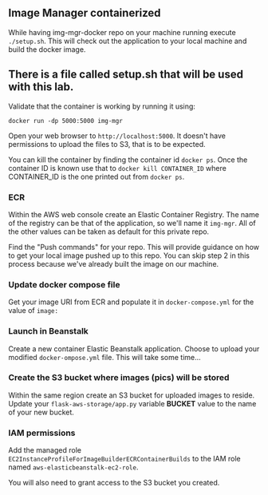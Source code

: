 ## Image Manager containerized

While having img-mgr-docker repo on your machine running execute `./setup.sh`. This will check out the application to your local machine and build the docker image. 

## There is a file called setup.sh that will be used with this lab. 

Validate that the container is working by running it using:

```
docker run -dp 5000:5000 img-mgr
```

Open your web browser to `http://localhost:5000`. It doesn't have permissions to upload the files to S3, that is to be expected.

You can kill the container by finding the container id `docker ps`. Once the container ID is known use that to `docker kill CONTAINER_ID` where CONTAINER_ID is the one printed out from `docker ps`.

### ECR

Within the AWS web console create an Elastic Container Registry. The name of the registry can be that of the application, so we'll name it `img-mgr`. All of the other values can be taken as default for this private repo.

Find the "Push commands" for your repo. This will provide guidance on how to get your local image pushed up to this repo. You can skip step 2 in this process because we've already built the image on our machine.

### Update docker compose file

Get your image URI from ECR and populate it in `docker-compose.yml` for the value of `image:`

### Launch in Beanstalk

Create a new container Elastic Beanstalk application. Choose to upload your modified `docker-ompose.yml` file. This will take some time...

### Create the S3 bucket where images (pics) will be stored

Within the same region create an S3 bucket for uploaded images to reside. Update your `flask-aws-storage/app.py` variable **BUCKET** value to the name of your new bucket.

### IAM permissions

Add the managed role `EC2InstanceProfileForImageBuilderECRContainerBuilds` to the IAM role named `aws-elasticbeanstalk-ec2-role`.

You will also need to grant access to the S3 bucket you created.
